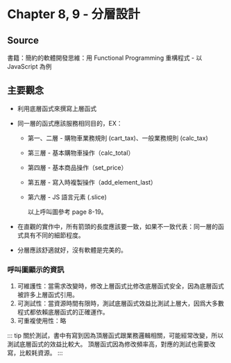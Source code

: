 # Chapter 8, 9 - 分層設計

## Source

書籍：簡約的軟體開發思維：用 Functional Programming 重構程式 - 以 JavaScript 為例

## 主要觀念

- 利用底層函式來撰寫上層函式
- 同一層的函式應該服務相同目的，EX：

  - 第一、二層 - 購物車業務規則 (cart_tax)、一般業務規則 (calc_tax)
  - 第三層 - 基本購物車操作（calc_total）
  - 第四層 - 基本商品操作（set_price）
  - 第五層 - 寫入時複製操作（add_element_last）
  - 第六層 - JS 語言元素 (.slice)

    以上呼叫圖參考 page 8-19。

- 在直觀的實作中，所有箭頭的長度應該要一致，如果不一致代表：同一層的函式具有不同的細節程度。
- 分層應該舒適就好，沒有軟體是完美的。

### 呼叫圖顯示的資訊

1. 可維護性：當需求改變時，修改上層函式比修改底層函式安全，因為底層函式被許多上層函式引用。
2. 可測試性：當資源時間有限時，測試底層函式效益比測試上層大，因爲大多數程式都依賴底層函式的正確運作。
3. 可重複使用性：略

::: tip
關於測試，書中有寫到因為頂層函式跟業務邏輯相關，可能經常改變，所以測試底層函式的效益比較大。
頂層函式因為修改頻率高，對應的測試也需要改寫，比較耗資源。
:::
